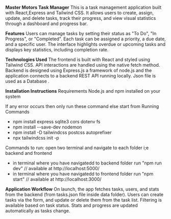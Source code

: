 **Master Motors Task Manager**
This is a task management application built with React,Express and Tailwind CSS. It allows users to create, assign, update, and delete tasks, track their progress, and view visual statistics through a dashboard and progress bar.

**Features**
Users can manage tasks by setting their status as "To Do", "In Progress", or "Completed". Each task can be assigned a priority, a due date, and a specific user. The interface highlights overdue or upcoming tasks and displays key statistics, including completion rate.

**Technologies Used**
The frontend is built with React and styled using Tailwind CSS. API interactions are handled using the native fetch method. Backend is designed using Express.js a framework of node.js and the application connects to a backend REST API running locally. Json file is used as a Database .

**Installation Instructions**
Requirements
Node.js and npm installed on your system


If any error occurs then only run these command else start from Running Commands
- npm install express sqlite3 cors dotenv fs
- npm install --save-dev nodemon
- npm install -D tailwindcss postcss autoprefixer
- npx tailwindcss init -p

Commands to run:
open two terminal and navigate to each folder i;e backend and frontend
- in terminal where you have navigatedd to backend folder run "npm run dev" // available at http://localhost:5000/
- in terminal where you have navigatedd to frontend folder run "npm start" // available at http://localhost:3000/

**Application Workflow**
On launch, the app fetches tasks, users, and stats from the backend (from tasks.json file inside data folder). Users can create tasks via the form, and update or delete them from the task list. Filtering is available based on task status. Stats and progress are updated automatically as tasks change.